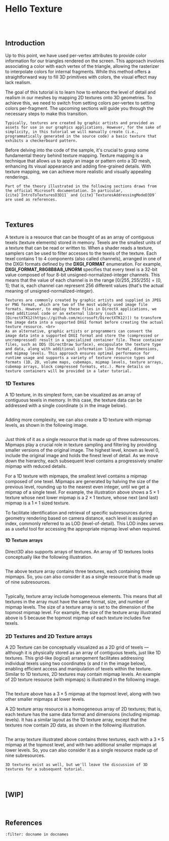 # Hello Texture

<br>

```{figure} images/05/HelloTexture.png
```

## Introduction

Up to this point, we have used per-vertex attributes to provide color information for our triangles rendered on the screen. This approach involves associating a color with each vertex of the triangle, allowing the rasterizer to interpolate colors for internal fragments. While this method offers a straightforward way to fill 3D primitives with colors, the visual effect may lack realism.

The goal of this tutorial is to learn how to enhance the level of detail and realism in our meshes by mapping 2D textures onto 3D geometries. To achieve this, we need to switch from setting colors per-vertex to setting colors per-fragment. The upcoming sections will guide you through the necessary steps to make this transition.

```{note}
Typically, textures are created by graphic artists and provided as assets for use in our graphics applications. However, for the sake of simplicity, in this tutorial we will manually create (i.e., programmatically generated in the source code) a basic texture that exhibits a checkerboard pattern.
```

Before delving into the code of the sample, it's crucial to grasp some fundamental theory behind texture mapping. Texture mapping is a technique that allows us to apply an image or pattern onto a 3D mesh, enhancing its visual appearance and adding fine-grained details. With texture mapping, we can achieve more realistic and visually appealing renderings.

```{seealso}
Part of the theory illustrated in the following sections draws from the official Microsoft documentation. In particular, {cite}`IntroToTexturesD3D11` and {cite}`TexturesAddressingModeD3D9` are used as references.
```

<br>

## Textures

A texture is a resource that can be thought of as an array of contiguous texels (texture elements) stored in memory. Texels are the smallest units of a texture that can be read or written to. When a shader reads a texture, samplers can be used to filter accesses to the texels of the texture. Each texel contains 1 to 4 components (also called channels), arranged in one of the DXGI formats defined by the **DXGI_FORMAT** enumeration. For example, **DXGI_FORMAT_R8G8B8A8_UNORM** specifies that every texel is a 32-bit value composed of four 8-bit unsigned-normalized-integer channels. This means that the value of each channel is in the range $[0/255, 255/255]=[0, 1]$; that is, each channel can represent 256 different values (that's the actual meaning of unsigned-normalized-integer).

```{note}
Textures are commonly created by graphic artists and supplied in JPEG or PNG format, which are two of the most widely used image file formats. However, to employ these files in DirectX applications, we need additional code or an external library (such as [DirectXTK12(https://github.com/microsoft/DirectXTK12)]) to transform the image data into a supported DXGI format before creating the actual texture resource. <br>
As an alternative, graphic artists or programmers can convert the image data into a supported DXGI format and store the (compressed or uncrompressed) result in a specialized container file. These container files, such as DDS (DirectDraw Surface), encapsulate the texture type and data, along with additional information like format, dimensions, and mipmap levels. This approach ensures optimal performance for runtime usage and supports a variety of texture resource types and formats (1D, 2D, volume maps, cubemaps, mipmap levels, texture arrays, cubemap arrays, block compressed formats, etc.). More details on texture containers will be provided in a later tutorial.
```

### 1D Textures

A 1D texture, in its simplest form, can be visualized as an array of contiguous texels in memory. In this case, the texture data can be addressed with a single coordinate (*s* in the image below).

```{figure} images/05/1d-tex.png
```

Adding more complexity, we can also create a 1D texture with mipmap levels, as shown in the following image.

```{figure} images/05/1d-tex-mips.png
```

Just think of it as a single resource that is made up of three subresources. Mipmaps play a crucial role in texture sampling and filtering by providing smaller versions of the original image. The highest level, known as level 0, include the original image and holds the finest level of detail. As we move down the hierarchy, each subsequent level contains a progressively smaller mipmap with reduced details.

For a 1D texture with mipmaps, the smallest level contains a mipmap composed of one texel. Mipmaps are generated by halving the size of the previous level, rounding up to the nearest even integer, until we get a mipmap of a single texel. For example, the illustration above shows a $5\times 1$ texture whose next lower mipmap is a $2\times 1$ texture, whose next (and last) mipmap is a $1\times 1$ sized texture.

To facilitate identification and retrieval of specific subresources during geometry rendering based on camera distance, each level is assigned an index, commonly referred to as LOD (level-of-detail). This LOD index serves as a useful tool for accessing the appropriate mipmap level when required.

#### 1D Texture arrays

Direct3D also supports arrays of textures. An array of 1D textures looks conceptually like the following illustration.

```{figure} images/05/1d-tex-array-mip.png
```

The above texture array contains three textures, each containing three mipmaps. So, you can also consider it as a single resource that is made up of nine subresources.

```{figure} images/05/1d-subresources.png
```

Typically, texture array include homogeneous elements. This means that all textures in the array must have the same format, size, and number of mipmap levels. The size of a texture array is set to the dimension of the topmost mipmap level. For example, the size of the texture array illustrated above is 5 because the topmost mipmap of each texture includes five texels.

### 2D Textures and 2D Texture arrays

A 2D Texture can be conceptually visualized as a 2D grid of texels — although it is physically stored as an array of contiguous texels, just like 1D textures. This grid-like (logical) arrangement facilitates addressing individual texels using two coordinates (*s* and *t* in the image below), enabling efficient access and manipulation of texels within the texture. Similar to 1D textures, 2D textures may contain mipmap levels. An example of 2D texture resource (with mipmaps) is illustrated in the following image.

```{figure} images/05/2d-tex.png
```

The texture above has a $3\times 5$ mipmap at the topmost level, along with two other smaller mipmaps at lower levels.

A 2D texture array resource is a homogeneous array of 2D textures; that is, each texture has the same data format and dimensions (including mipmap levels). It has a similar layout as the 1D texture array, except that the textures now contain 2D data, as shown in the following illustration.

```{figure} images/05/2d-tex-array.png
```

The array texture illustrated above contains three textures, each with a $3\times 5$ mipmap at the topmost level, and with two additional smaller mipmaps at lower levels. So, you can also consider it as a single resource made up of nine subresources.

```{note}
3D textures exist as well, but we'll leave the discussion of 3D textures for a subsequent tutorial.
```

<br>

## [WIP]


<br>

## References
```{bibliography}
:filter: docname in docnames
```